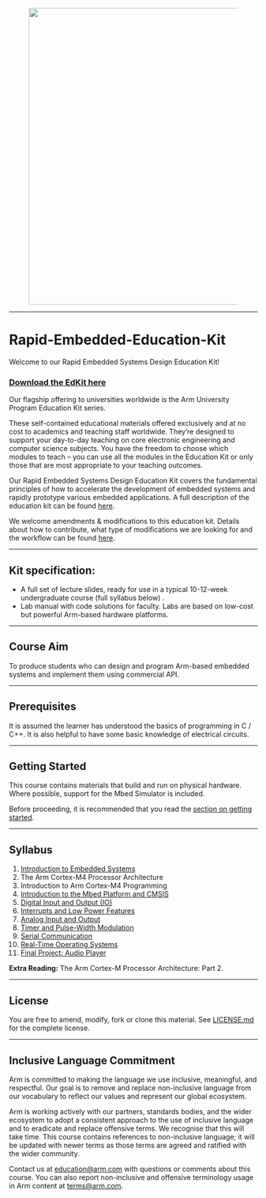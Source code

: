 
<figure>
<img src="Materials/img/ARM_University_WEP.png" width="600px">
</figure>

---

# Rapid-Embedded-Education-Kit

Welcome to our Rapid Embedded Systems Design Education Kit!

### [Download the EdKit here](https://github.com/arm-university/Rapid-Embedded-Education-Kit/archive/refs/heads/main.zip)

Our flagship offering to universities worldwide is the Arm University Program Education Kit series.

These self-contained educational materials offered exclusively and at no cost to academics and teaching staff worldwide. They’re designed to support your day-to-day teaching on core electronic engineering and computer science subjects. You have the freedom to choose which modules to teach – you can use all the modules in the Education Kit or only those that are most appropriate to your teaching outcomes.

Our Rapid Embedded Systems Design Education Kit covers the fundamental principles of how to accelerate the development of embedded systems and rapidly prototype various embedded applications. A full description of the education kit can be found [here](https://www.arm.com/resources/education/education-kits/rapid-embedded-systems). 

We welcome amendments & modifications to this education kit. Details about how to contribute, what type of modifications we are looking for and the workflow can be found [here](https://github.com/arm-university/Rapid-Embedded-Education-Kit/tree/main/Contributions_and_Modifications).

---

 ## Kit specification:

* A full set of lecture slides, ready for use in a typical 10-12-week undergraduate course (full syllabus below) .
* Lab manual with code solutions for faculty. Labs are based on low-cost but powerful Arm-based hardware platforms. 

---

## Course Aim
To produce students who can design and program Arm-based embedded systems and implement them using commercial API.

---

## Prerequisites
It is assumed the learner has understood the basics of programming in C / C++. It is also helpful to have some basic knowledge of electrical circuits.

---

## Getting Started
This course contains materials that build and run on physical hardware. Where possible, support for the Mbed Simulator is included.

Before proceeding, it is recommended that you read the [section on getting started](Materials/Getting_Started/README.MD).

---

## Syllabus
1. [Introduction to Embedded Systems](/Materials/Module_1/README.md)
1. The Arm Cortex-M4 Processor Architecture
1. Introduction to Arm Cortex-M4 Programming
1. [Introduction to the Mbed Platform and CMSIS](Materials/Module_4/README.md)
1. [Digital Input and Output (IO)]((Materials/Module_5/README.md))
1. [Interrupts and Low Power Features](Materials/Module_6/README.md)
1. [Analog Input and Output](Materials/Module_7/README.md)
1. [Timer and Pulse-Width Modulation](Materials/Module_8/README.md)
1. [Serial Communication](Materials/Module_9/README.md)
1. [Real-Time Operating Systems](Materials/Module_10/README.md)
1. [Final Project: Audio Player](Materials/Module_11/README.md)

**Extra Reading:** The Arm Cortex-M Processor Architecture: Part 2.

---

## License
You are free to amend, modify, fork or clone this material. See [LICENSE.md](https://github.com/arm-university/Rapid-Embedded-Education-Kit/blob/main/License/LICENSE.md) for the complete license.

---

## Inclusive Language Commitment
Arm is committed to making the language we use inclusive, meaningful, and respectful. Our goal is to remove and replace non-inclusive language from our vocabulary to reflect our values and represent our global ecosystem.
 
Arm is working actively with our partners, standards bodies, and the wider ecosystem to adopt a consistent approach to the use of inclusive language and to eradicate and replace offensive terms. We recognise that this will take time. This course contains references to non-inclusive language; it will be updated with newer terms as those terms are agreed and ratified with the wider community. 
 
Contact us at education@arm.com with questions or comments about this course. You can also report non-inclusive and offensive terminology usage in Arm content at terms@arm.com.
